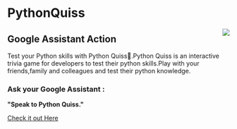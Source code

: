# PythonQuiss     

<img align="right" src="https://github.com/jelonmusk/jelonmusk.github.io/blob/master/src/assets/images/googleAssistant.svg"/>    

##  Google Assistant Action    

Test your Python skills with Python Quiss🐍.Python Quiss is an interactive trivia game for developers to test their python skills.Play with your friends,family and colleagues and test their python knowledge.    

### Ask your Google Assistant :    
**"Speak to Python Quiss."**     


[Check it out Here](https://assistant.google.com/services/a/uid/0000005277449320?hl=en)    


